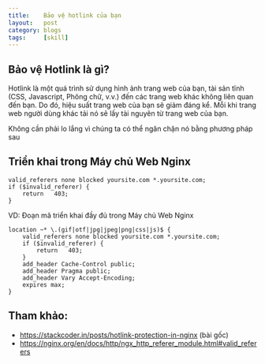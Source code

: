 ```yaml
---
title:    Bảo vệ hotlink của bạn
layout:   post
category: blogs
tags:     [skill]
---
```


## Bảo vệ Hotlink là gì?

Hotlink là một quá trình sử dụng hình ảnh trang web của bạn, tài sản tĩnh (CSS, Javascript, Phông chữ, v.v.) đến các trang web khác không liên quan đến bạn. Do đó, hiệu suất trang web của bạn sẽ giảm đáng kể. Mỗi khi trang web người dùng khác tải nó sẽ lấy tài nguyên từ trang web của bạn.

Không cần phải lo lắng vì chúng ta có thể ngăn chặn nó bằng phương pháp sau


## Triển khai trong Máy chủ Web Nginx

```nginx
valid_referers none blocked yoursite.com *.yoursite.com;
if ($invalid_referer) {
    return   403;
}
```

VD: Đoạn mã triển khai đầy đủ trong Máy chủ Web Nginx

```nginx
location ~* \.(gif|otf|jpg|jpeg|png|css|js)$ {
    valid_referers none blocked yoursite.com *.yoursite.com;
    if ($invalid_referer) {
        return   403;
    }
    add_header Cache-Control public;
    add_header Pragma public;
    add_header Vary Accept-Encoding;
    expires max;
}
```

## Tham khảo:

- https://stackcoder.in/posts/hotlink-protection-in-nginx (bài gốc)
- https://nginx.org/en/docs/http/ngx_http_referer_module.html#valid_referers
